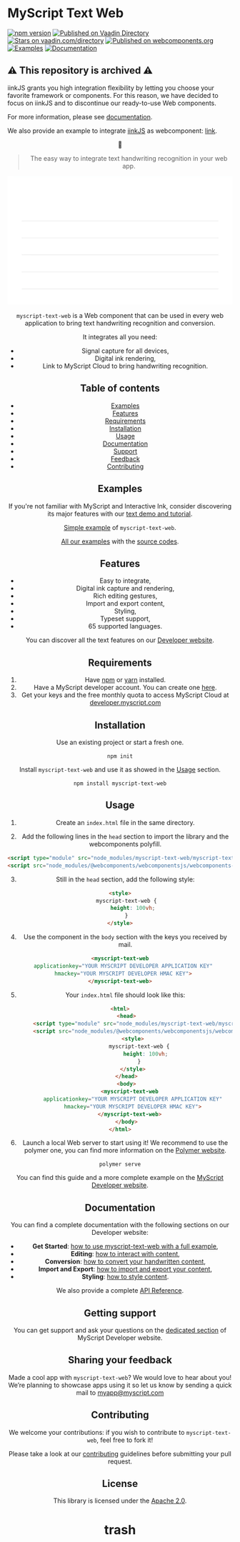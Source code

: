 # MyScript Text Web

[![npm version](https://badge.fury.io/js/myscript-text-web.svg)](https://badge.fury.io/js/myscript-text-web)
[![Published on Vaadin  Directory](https://img.shields.io/badge/Vaadin%20Directory-published-00b4f0.svg)](https://vaadin.com/directory/component/MyScriptmyscript-text-web)
[![Stars on vaadin.com/directory](https://img.shields.io/vaadin-directory/star/MyScriptmyscript-text-web.svg)](https://vaadin.com/directory/component/MyScriptmyscript-text-web)
[![Published on webcomponents.org](https://img.shields.io/badge/webcomponents.org-published-blue.svg)](https://www.webcomponents.org/element/MyScript/myscript-text-web)
[![Examples](https://img.shields.io/badge/Link%20to-examples-blue.svg)](https://myscript.github.io/myscript-text-web/#/elements/myscript-text-web/demos/other-examples)
[![Documentation](https://img.shields.io/badge/Link%20to-documentation-green.svg)](https://developer.myscript.com/docs/interactive-ink/latest/web/web-components/text-element/)

## :warning: This repository is archived :warning:
iinkJS grants you high integration flexibility by letting you choose your favorite framework or components. For this reason, we have decided to focus on iinkJS and to discontinue our ready-to-use Web components.

For more information, please see [documentation](https://developer.myscript.com/).

We also provide an example to integrate [iinkJS](https://github.com/MyScript/iinkJS) as webcomponent: [link](https://github.com/MyScript/web-integration-samples).

<div align="center">

:construction:

> The easy way to integrate text handwriting recognition in your web app.

<p align="center">
  <img src="preview.gif">
</p>

`myscript-text-web` is a Web component that can be used in every web application to bring text handwriting recognition and conversion. 

It integrates all you need:  
* Signal capture for all devices,
* Digital ink rendering,
* Link to MyScript Cloud to bring handwriting recognition.

## Table of contents

* [Examples](https://github.com/MyScript/myscript-text-web#examples)
* [Features](https://github.com/MyScript/myscript-text-web#features)
* [Requirements](https://github.com/MyScript/myscript-text-web#requirements)
* [Installation](https://github.com/MyScript/myscript-text-web#installation)
* [Usage](https://github.com/MyScript/myscript-text-web#usage)
* [Documentation](https://github.com/MyScript/myscript-text-web#documentation)
* [Support](https://github.com/MyScript/myscript-text-web#support)
* [Feedback](https://github.com/MyScript/myscript-text-web#sharing-your-feedback)
* [Contributing](https://github.com/MyScript/myscript-text-web#contributing)


## Examples

If you're not familiar with MyScript and Interactive Ink, consider discovering its major features with our [text demo and tutorial](http://webdemo.myscript.com/views/text.html).

[Simple example](https://myscript.github.io/myscript-text-web/#/elements/myscript-text-web/demos/get-started-[v4]) of `myscript-text-web`. 

[All our examples](https://myscript.github.io/myscript-text-web/#/elements/myscript-text-web/demos/other-examples) with the [source codes](https://github.com/MyScript/myscript-text-web/tree/master/src/demo-app/examples).

## Features

* Easy to integrate,
* Digital ink capture and rendering,
* Rich editing gestures,
* Import and export content,
* Styling,
* Typeset support,
* 65 supported languages.

You can discover all the text features on our [Developer website](https://developer.myscript.com/text).

## Requirements

1. Have [npm](https://www.npmjs.com/get-npm) or [yarn](https://yarnpkg.com/en/docs/install) installed.
2. Have a MyScript developer account. You can create one [here](https://dev.myscript.com/).
2. Get your keys and the free monthly quota to access MyScript Cloud at [developer.myscript.com](https://developer.myscript.com)
 
## Installation

Use an existing project or start a fresh one.

```shell
npm init
```

Install `myscript-text-web` and use it as showed in the [Usage]() section.

```shell
npm install myscript-text-web
```

## Usage

1. Create an `index.html` file in the same directory. 

2. Add the following lines in the `head` section to import the library and the webcomponents polyfill.

```html
<script type="module" src="node_modules/myscript-text-web/myscript-text-web.js"></script>
<script src="node_modules/@webcomponents/webcomponentsjs/webcomponents-loader.js"></script>
```  

3. Still in the `head` section, add the following style:

```html
<style>
    myscript-text-web {
        height: 100vh;
    }
</style>
```

4. Use the component in the `body` section with the keys you received by mail.

```html
<myscript-text-web
  applicationkey="YOUR MYSCRIPT DEVELOPER APPLICATION KEY"
  hmackey="YOUR MYSCRIPT DEVELOPER HMAC KEY">
</myscript-text-web>
```

5. Your `index.html` file should look like this:

```html
<html>
    <head>
        <script type="module" src="node_modules/myscript-text-web/myscript-text-web.js"></script>
        <script src="node_modules/@webcomponents/webcomponentsjs/webcomponents-loader.js"></script>
        <style>
            myscript-text-web {
                height: 100vh;
            }
        </style>
    </head>
    <body>
      <myscript-text-web
        applicationkey="YOUR MYSCRIPT DEVELOPER APPLICATION KEY"
        hmackey="YOUR MYSCRIPT DEVELOPER HMAC KEY">
      </myscript-text-web>
    </body>
</html>
```

6. Launch a local Web server to start using it! We recommend to use the polymer one, you can find more information on the [Polymer website](https://www.polymer-project.org/3.0/start/install-3-0).

```
polymer serve
```

You can find this guide and a more complete example on the [MyScript Developer website](https://developer.myscript.com/docs/interactive-ink/latest/web/web-components/text-element/get-started/).

## Documentation

You can find a complete documentation with the following sections on our Developer website:

* **Get Started**: [how to use myscript-text-web with a full example](https://developer.myscript.com/docs/interactive-ink/latest/web/web-components/text-element/get-started/),
* **Editing**: [how to interact with content](https://developer.myscript.com/docs/interactive-ink/latest/web/web-components/text-element/editing/),
* **Conversion**: [how to convert your handwritten content](https://developer.myscript.com/docs/interactive-ink/latest/web/web-components/text-element/conversion/),
* **Import and Export**: [how to import and export your content](https://developer.myscript.com/docs/interactive-ink/latest/web/web-components/text-element/import-and-export/),
* **Styling**: [how to style content](https://developer.myscript.com/docs/interactive-ink/latest/web/web-components/text-element/styling/).

We also provide a complete [API Reference](https://myscript.github.io/myscript-text-web/#/elements/myscript-text-web).


## Getting support

You can get support and ask your questions on the [dedicated section](https://developer-support.myscript.com/support/discussions/forums/16000096021) of MyScript Developer website.

## Sharing your feedback

Made a cool app with `myscript-text-web`? We would love to hear about you!
We’re planning to showcase apps using it so let us know by sending a quick mail to [myapp@myscript.com](mailto://myapp@myscript.com)

## Contributing

We welcome your contributions: if you wish to contribute to `myscript-text-web`, feel free to fork it!

Please take a look at our [contributing](CONTRIBUTING.md) guidelines before submitting your pull request.

## License

This library is licensed under the [Apache 2.0](http://opensource.org/licenses/Apache-2.0).
# trash
